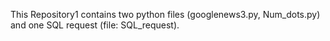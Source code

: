 This Repository1 contains two python files (googlenews3.py, Num_dots.py) and one SQL request (file: SQL_request).
